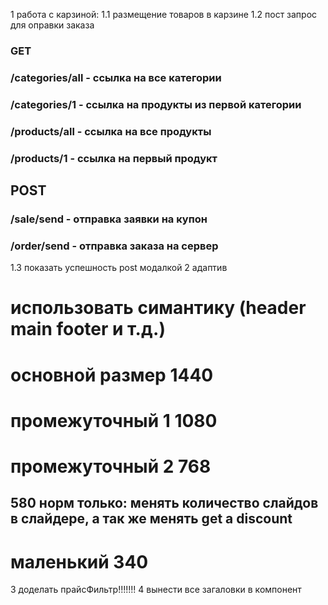 1 работа с карзиной:
1.1 размещение товаров в карзине
1.2 пост запрос для оправки заказа
### GET
### /categories/all - ссылка на все категории
### /categories/1   - ссылка на продукты из первой категории
### /products/all   - ссылка на все продукты
### /products/1     - ссылка на первый продукт

## POST
### /sale/send      - отправка заявки на купон
### /order/send     - отправка заказа на сервер
1.3 показать успешность post модалкой
2 адаптив
# использовать симантику (header main footer и т.д.)
# основной размер 1440
# промежуточный 1 1080
# промежуточный 2 768
## 580 норм только: менять количество слайдов в слайдере, а так же менять get a discount
# маленький 340
3 доделать прайсФильтр!!!!!!!
4 вынести все загаловки в компонент